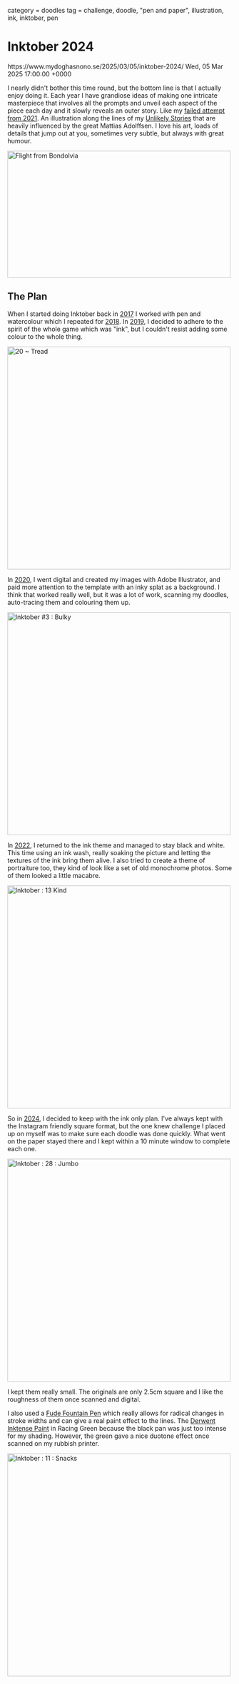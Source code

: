 category = doodles
tag = challenge, doodle, "pen and paper", illustration, ink, inktober, pen

# Inktober 2024
<link>https://www.mydoghasnono.se/2025/03/05/inktober-2024/</link>
<pubDate>Wed, 05 Mar 2025 17:00:00 +0000</pubDate>


I nearly didn't bother this time round, but the bottom line is that I actually enjoy doing it. Each year I have grandiose ideas of making one intricate masterpiece that involves all the prompts and unveil each aspect of the piece each day and it slowly reveals an outer story. Like my [failed attempt from 2021](https://flic.kr/p/2qbonzS). An illustration along the lines of my [Unlikely Stories](https://flic.kr/s/aHBqjC3JXT) that are heavily influenced by the great Mattias Adolffsen. I love his art, loads of details that jump out at you, sometimes very subtle, but always with great humour.

<a data-flickr-embed="true" data-header="true" data-footer="true" href="https://www.flickr.com/photos/mydoghasnonose/50576718837/" title="Flight from Bondolvia"><img src="https://live.staticflickr.com/65535/50576718837_e7c8a82934.jpg" width="500" height="285" alt="Flight from Bondolvia"/></a><script async src="//embedr.flickr.com/assets/client-code.js" charset="utf-8"></script>

## The Plan

When I started doing Inktober back in [2017](https://flic.kr/s/aHsm3Nym3G) I worked with pen and watercolour which I repeated for [2018](https://flic.kr/s/aHsmr4NtTM). In [2019](https://flic.kr/s/aHsmHhHxWf), I decided to adhere to the spirit of the whole game which was "ink", but I couldn't resist adding some colour to the whole thing.

<a data-flickr-embed="true" data-header="true" data-footer="true" href="https://www.flickr.com/photos/mydoghasnonose/48878712338/" title="20 ~ Tread"><img src="https://live.staticflickr.com/65535/48878712338_bd4fe55831.jpg" width="500" height="500" alt="20 ~ Tread"/></a><script async src="//embedr.flickr.com/assets/client-code.js" charset="utf-8"></script>

In [2020](https://flic.kr/s/aHsmR7Ptyg), I went digital and created my images with Adobe Illustrator, and paid more attention to the template with an inky splat as a background. I think that worked really well, but it was a lot of work, scanning my doodles, auto-tracing them and colouring them up.

<a data-flickr-embed="true" data-header="true" data-footer="true" href="https://www.flickr.com/photos/mydoghasnonose/50412036211/" title="Inktober #3 : Bulky"><img src="https://live.staticflickr.com/65535/50412036211_6ce0631959.jpg" width="500" height="500" alt="Inktober #3 : Bulky"/></a><script async src="//embedr.flickr.com/assets/client-code.js" charset="utf-8"></script>

In [2022](https://flic.kr/p/2nSvM51), I returned to the ink theme and managed to stay black and white. This time using an ink wash, really soaking the picture and letting the textures of the ink bring them alive. I also tried to create a theme of portraiture too, they kind of look like a set of old monochrome photos. Some of them looked a little macabre.

<a data-flickr-embed="true" data-header="true" data-footer="true" href="https://www.flickr.com/photos/mydoghasnonose/52423819332/" title="Inktober : 13 Kind"><img src="https://live.staticflickr.com/65535/52423819332_36f569a124.jpg" width="500" height="500" alt="Inktober : 13 Kind"/></a><script async src="//embedr.flickr.com/assets/client-code.js" charset="utf-8"></script>

So in [2024](https://flic.kr/s/aHBqjBJwbc), I decided to keep with the ink only plan. I've always kept with the Instagram friendly square format, but the one knew challenge I placed up on myself was to make sure each doodle was done quickly. What went on the paper stayed there and I kept within a 10 minute window to complete each one.

<a data-flickr-embed="true" data-header="true" data-footer="true" href="https://www.flickr.com/photos/mydoghasnonose/54079204537/" title="Inktober : 28 : Jumbo"><img src="https://live.staticflickr.com/65535/54079204537_aef1083354.jpg" width="500" height="500" alt="Inktober : 28 : Jumbo"/></a><script async src="//embedr.flickr.com/assets/client-code.js" charset="utf-8"></script>

I kept them really small. The originals are only 2.5cm square and I like the roughness of them once scanned and digital.

I also used a [Fude Fountain Pen](https://amzn.eu/d/hlXYbXu) which really allows for radical changes in stroke widths and can give a real paint effect to the lines. The [Derwent Inktense Paint](https://amzn.eu/d/g656yYN) in Racing Green because the black pan was just too intense for my shading. However, the green gave a nice duotone effect once scanned on my rubbish printer.

<a data-flickr-embed="true" data-header="true" data-footer="true" href="https://www.flickr.com/photos/mydoghasnonose/54012166517/" title="Inktober : 11 : Snacks"><img src="https://live.staticflickr.com/65535/54012166517_b6a13c6eba.jpg" width="500" height="500" alt="Inktober : 11 : Snacks"/></a><script async src="//embedr.flickr.com/assets/client-code.js" charset="utf-8"></script>